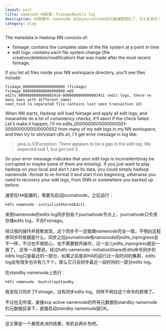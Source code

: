 ```yaml
---
layout: post
title: namenode HA配置：FsImage和edits log
description: HA配置中，namenode 1&2&journalnode的元数据都错乱了，怎么恢复的？
category: blog
---
```


The metadata in Hadoop NN consists of:

- fsimage: contains the complete state of the file system at a point in time
- edit logs: contains each file system change (file creation/deletion/modification) that was made after the most recent fsimage.

If you list all files inside your NN workspace directory, you'll see files include:

```
fsimage_0000000000000000000 (fsimage)
fsimage_0000000000000000000.md5
edits_0000000000000003414-0000000000000003451 (edit logs, there're many ones with different name)
seen_txid (a separated file contains last seen transaction id)
```

When NN starts, Hadoop will load fsimage and apply all edit logs, and meanwhile do a lot of consistency checks, it'll abort if the check failed. Let's make it happen, I'll rm edits_0000000000000000001-0000000000000000002 from many of my edit logs in my NN workspace, and then try to sbin/start-dfs.sh, I'll get error message in log like:

> java.io.IOException: There appears to be a gap in the edit log.  We expected txid 1, but got txid 3.

So your error message indicates that your edit logs is inconsitent(may be corrupted or maybe some of them are missing). If you just want to play hadoop on your local and don't care its data, you could simply hadoop namenode -format to re-format it and start from beginning, otherwise you need to recovery your edit logs, from SNN or somewhere you backed up before.

通常在HA配置时，需要先启动journalnode，之后运行：

```
hdfs namenode -initializeSharedEdits
```

来把namenode的edits log同步到各个journalnode节点上，journalnode只负责存储edits log，不存FsImage。

经过我的操作并观察发现，这个同步不一定能跟namenode完全一致，不明白这程序同步的依据是什么，同步之后journalnode和namenode的edits_inprogress会不一样，不过也不用担心，也不需要额外操作，过一会儿edits_inprogress就会一致了。
还有一点要说，经过hdfs namenode -initializeSharedEdits命令同步的edits log只是最近的一部分，如果之前是非HA的运行过一段时间的集群，edits log会有很多也许有几千个，那么它只会同步最近一段时间的一部分edits log。

在standby namenode上执行：

```
hdfs namenode -bootstrapStandby
```

我发现只同步了FsImage，没有同步edits log，同样不明白这个命令的原理了。

不过也无所谓，直接scp active namenode的所有元数据到standby namenode的元数据目录下，直接启动standby namenode就OK。

---

这又算是一个悬而未决的结果，有机会再补充吧。

